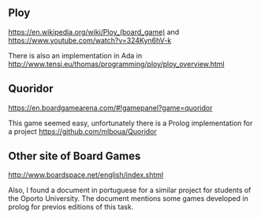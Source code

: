 ## Ploy

https://en.wikipedia.org/wiki/Ploy_(board_game)
and
https://www.youtube.com/watch?v=324Kyn6hV-k

There is also an implementation in Ada in http://www.tensi.eu/thomas/programming/ploy/ploy_overview.html

## Quoridor

https://en.boardgamearena.com/#!gamepanel?game=quoridor

This game seemed easy, unfortunately there is a Prolog implementation for a project
https://github.com/mlboua/Quoridor

## Other site of Board Games
http://www.boardspace.net/english/index.shtml

Also, I found a document in portuguese for a similar project for students of the Oporto University. 
The document mentions some games developed in prolog for previos editions of this task.
